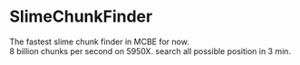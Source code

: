 # SlimeChunkFinder
The fastest slime chunk finder in MCBE for now.  
8 billion chunks per second on 5950X.
search all possible position in 3 min.
